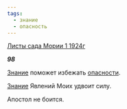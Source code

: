 ```yaml
---
tags:
  - знание
  - опасность
---
```

[Листы сада Мории 1 1924г](https://127.0.0.1:4002/agni/1924)

___98___

[Знание](../../../tags/#знание) поможет избежать [опасности](../../../tags/#опасность).   

[Знание](../../../tags/#знание) Явлений Моих удвоит силу.   

Апостол не боится.   

